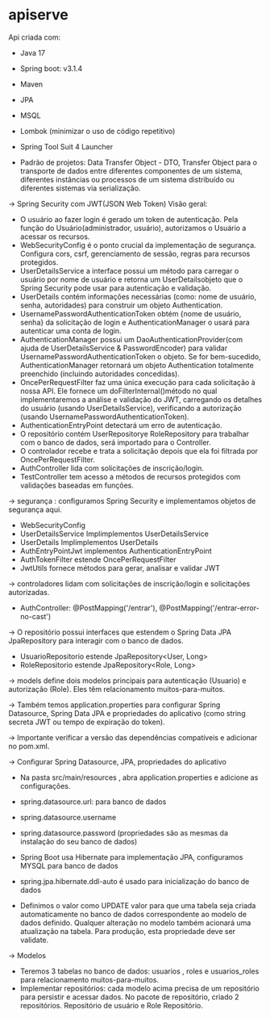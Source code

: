 # apiserve
Api criada com: 

- Java 17
- Spring boot: v3.1.4  
- Maven  
- JPA  
- MSQL  
- Lombok (minimizar o uso de código repetitivo)  
- Spring Tool Suit 4 Launcher

- Padrão de projetos: Data Transfer Object - DTO, Transfer Object para o transporte de dados entre diferentes componentes de um sistema, diferentes instâncias ou processos de um sistema distribuído ou diferentes sistemas via serialização.
  
-> Spring Security com JWT(JSON Web Token) Visão geral:

- O usuário ao fazer login é gerado um token de autenticação. Pela função do Usuário(administrador, usuário), autorizamos o Usuário a acessar os recursos. 
- WebSecurityConfig é o ponto crucial da implementação de segurança. Configura cors, csrf, gerenciamento de sessão, regras para recursos protegidos. 
- UserDetailsService a interface possui um método para carregar o usuário por nome de usuário e retorna um UserDetailsobjeto que o Spring Security pode usar para autenticação e validação.
- UserDetails contém informações necessárias (como: nome de usuário, senha, autoridades) para construir um objeto Authentication.
- UsernamePasswordAuthenticationToken obtém {nome de usuário, senha} da solicitação de login e AuthenticationManager o usará para autenticar uma conta de login.
- AuthenticationManager possui um DaoAuthenticationProvider(com ajuda de UserDetailsService & PasswordEncoder) para validar UsernamePasswordAuthenticationToken o objeto. Se for bem-sucedido, AuthenticationManager retornará um objeto Authentication totalmente preenchido (incluindo autoridades concedidas).
- OncePerRequestFilter faz uma única execução para cada solicitação à nossa API. Ele fornece um doFilterInternal()método no qual implementaremos a análise e validação do JWT, carregando os detalhes do usuário (usando UserDetailsService), verificando a autorização (usando UsernamePasswordAuthenticationToken).
- AuthenticationEntryPoint detectará um erro de autenticação.
- O repositório contém UserRepositorye RoleRepository para trabalhar com o banco de dados, será importado para o Controller.
- O controlador recebe e trata a solicitação depois que ela foi filtrada por OncePerRequestFilter.
- AuthController lida com solicitações de inscrição/login.
- TestController tem acesso a métodos de recursos protegidos com validações baseadas em funções.

-> segurança : configuramos Spring Security e implementamos objetos de segurança aqui.
- WebSecurityConfig
- UserDetailsService Implimplementos UserDetailsService
- UserDetails Implimplementos UserDetails
- AuthEntryPointJwt implementos AuthenticationEntryPoint
- AuthTokenFilter estende OncePerRequestFilter
- JwtUtils fornece métodos para gerar, analisar e validar JWT

-> controladores lidam com solicitações de inscrição/login e solicitações autorizadas.
- AuthController: @PostMapping('/entrar'), @PostMapping('/entrar-error-no-cast')

-> O repositório possui interfaces que estendem o Spring Data JPA JpaRepository para interagir com o banco de dados.
- UsuarioRepositorio estende JpaRepository<User, Long>
- RoleRepositorio estende JpaRepository<Role, Long>

-> models define dois modelos principais para autenticação (Usuario) e autorização (Role). Eles têm relacionamento muitos-para-muitos.

-> Também temos application.properties para configurar Spring Datasource, Spring Data JPA e propriedades do aplicativo (como string secreta JWT ou tempo de expiração do token).

-> Importante verificar a versão das dependências compatíveis e adicionar no pom.xml.

-> Configurar Spring Datasource, JPA, propriedades do aplicativo
- Na pasta src/main/resources , abra application.properties e adicione as configurações.

- spring.datasource.url: para banco de dados
- spring.datasource.username
- spring.datasource.password (propriedades são as mesmas da instalação do seu banco de dados)
- Spring Boot usa Hibernate para implementação JPA, configuramos MYSQL para banco de dados
- spring.jpa.hibernate.ddl-auto é usado para inicialização do banco de dados
- Definimos o valor como UPDATE valor para que uma tabela seja criada automaticamente no banco de dados correspondente ao modelo de dados definido. Qualquer alteração no modelo também acionará uma atualização na tabela. Para produção, esta propriedade deve ser validate.

-> Modelos
- Teremos 3 tabelas no banco de dados: usuarios , roles e usuarios_roles para relacionamento muitos-para-muitos.
- Implementar repositórios: cada modelo acima precisa de um repositório para persistir e acessar dados. No pacote de repositório, criado 2 repositórios. Repositório de usuário e Role Repositório.




